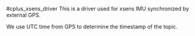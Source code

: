 #cplus_xsens_driver
This is a driver used for xsens IMU synchronized by external GPS.

We use UTC time from GPS to determine the timestamp of the topic.
